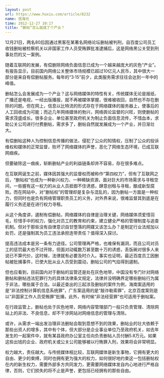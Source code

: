 ```yaml
---
layout: post
url: https://www.huxiu.com/article/8232
name: 信海光
time: 2012-12-27 10:17
title: “删帖”怎么就成了个产业？
---
```

12月21日，两名80后因通过黑客在某著名网络论坛删帖被判刑，自百度公司员工收钱删帖被检察机关以非国家工作人员受贿罪批准逮捕后，这是网络黑公关受到刑事处罚的又一案例。

随着互联网的发展，有偿删除网络负面信息已成为一个越来越庞大的灰色“产业”。有报告显示，目前国内网络公关整体市场规模已超过10亿元人民币，其中很大一部分是来自有偿删帖服务。每年的“3·15”前夕，此类服务需求往往会达到一年中的峰值。

删帖怎么会发展成为一个产业？这与网络媒体的特性有关，传统媒体无论是报纸、广播还是电视，一经出版播报，就不再被媒体掌握，很难被收回，自然也不存在删除的问题。但在网上，信息以比特流的形式存在于网络媒体的服务器上，使事后的人工回收成为可能；而近几年网络媒体的勃兴，网络舆论监督的兴旺，则使删帖的需求茂盛成长。很多企业、单位甚至政府机关为制止负面信息流传，不惜血本，求助公关公司进行付费删帖，需求多了，删帖自然就发展成为一个产业，并日渐壮大。

有偿删帖这种人为控制信息传播的做法，侵犯了公众的知情权，压制了公众的投诉维权和媒体的正常监督，败坏了网络媒体的声誉，恶化了网络生态环境，已成互联网痼疾。

但要破除这一痼疾，斩断删帖产业的利益链条却并不容易，存在很多难点。

在互联网诞生之前，媒体因其强大的监督权而被称作“第四权力”，但有了互联网之后，“删帖权”也成为一种新兴权力、一种稀缺资源，面对巨大的市场需求与寻租空间，一些握有这一权力的从业人员抵御不住诱惑，肆意创租与寻租，酿成新型腐败。而在网站中，对“删帖权”的管理却是复杂与混乱的，因为删帖一方面是一种权力，但同时也是负有网络管理职责员工的义务，对外界来说，很难监督其到底是在履行义务还是在进行权力寻租。

从这个角度讲，遏制有偿删帖，网络媒体的自律是治理关键，网络媒体须爱惜羽毛，珍惜手中的权力，强化对员工的教育和约束，建立健全严格的管理制度与追查机制。但对于那些没有自律意识自甘堕落的网媒又该怎么办？是制定行业法规加以处罚，还是强制其为员工违法承担连带责任？值得深入探讨。

提高违法成本是另一条有力途径。公司管理再严格，也难保有漏洞，而且公司对员工的惩罚最大也不过开除，但面对动辄数万甚至数十万的诱惑，丢饭碗对很多人来说已不算代价，这时候，法律就有必要及时介入。事实也证明，最近百度员工因删帖被批捕事件，已使大批从业人员受到震动，删帖公司的气焰得到遏制。

但也应看到，目前国内对于删帖的监管还是处在灰色地带，中国没有专门针对网络删帖和删帖违法犯罪行为的具体法律条文规定，法律并没明确界定哪些删帖行为属于非法，哪些属于合法。以最近查出的三起涉及删帖的案件为例，海南案适用的是“非法控制计算机信息系统罪”，广东案适用的是“敲诈勒索罪”，北京百度案则是以“非国家工作人员受贿罪”批捕，此外，有时候“非法经营罪”也可适用于删帖案。

在行政监管上，删帖也处于灰色地带，网络内容管理部门一般只负责管理、清除网站上的非法、不良信息，却不干涉网站对网络信息的管理与清除。

或许，从需求一端出发治理非法删帖会取到意想不到的效果，删帖业的壮大依赖于那些出资人的增多，其中有个体，但大部分是企业事业单位乃至政府机关，如去年发生的一起案件中，就有某县政府办公室主任向负责删帖人员付酬5.8万元。如果这些出钱的企业、政府机关或公关公司能够被以行贿罪入刑，效果将会非常明显。

权力越大，责任越大。与传统媒体相比较，互联网媒体是新生事物，它拥有更大的自由、更少的束缚，同时也拥有更为强大的权力，如何很好地约束这一包括删帖权在内的新生权力，需要外部多方共同发力，更需要网络媒体发自内心地进行严格自律，否则，它们损失的将不止是声誉，更包括已经拥有的那些自由。

